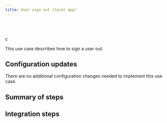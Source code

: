 ```yaml
---
title: User sign out (local app)
---
```


<div class="oie-embedded-sdk">

<ApiLifecycle access="ie" /><br>
<ApiLifecycle access="Limited GA" /><br>

 c

This use case describes how to sign a user out.

## Configuration updates

There are no additional configuration changes needed to implement this use case.


## Summary of steps

<StackSnippet snippet="summaryofsteps" noSelector />

## Integration steps

<StackSnippet snippet="integrationsteps" noSelector />

</div>
